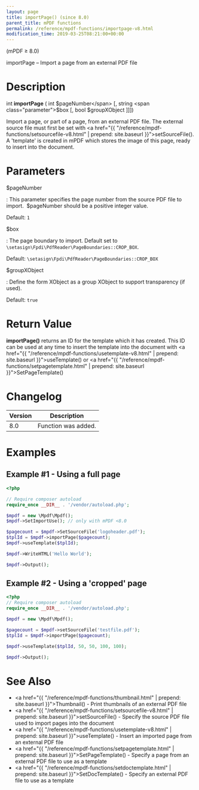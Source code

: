 ```yaml
---
layout: page
title: importPage() (since 8.0)
parent_title: mPDF functions
permalink: /reference/mpdf-functions/importpage-v8.html
modification_time: 2019-03-25T08:21:00+00:00
---
```


(mPDF &ge; 8.0)

importPage – Import a page from an external PDF file

# Description

int **importPage** (
int <span class="parameter">$pageNumber</span>
[, string <span class="parameter">$box</span>
[, bool <span class="parameter">$groupXObject</span> ]]])

Import a page, or part of a page, from an external PDF file. The external source file must first be set
with <a href="{{ "/reference/mpdf-functions/setsourcefile-v8.html" | prepend: site.baseurl }}">setSourceFile()</a>. A 'template'
is created in mPDF which stores the image of this page, ready to insert into the document.

# Parameters

<span class="parameter">$pageNumber</span>

: This parameter specifies the page number from the source PDF file to import.  <span class="parameter">$pageNumber</span> should
  be a positive integer value.

  Default: `1`

<span class="parameter">$box</span>

: The page boundary to import. Default set to `\setasign\Fpdi\PdfReader\PageBoundaries::CROP_BOX`.

  Default: `\setasign\Fpdi\PdfReader\PageBoundaries::CROP_BOX`

<span class="parameter">$groupXObject</span>

: Define the form XObject as a group XObject to support transparency (if used).

  Default: `true`

# Return Value

**importPage()** returns an ID for the template which it has created. This ID can be used at any time to insert the template
into the document with <a href="{{ "/reference/mpdf-functions/usetemplate-v8.html" | prepend: site.baseurl }}">useTemplate()</a>
or <a href="{{ "/reference/mpdf-functions/setpagetemplate.html" | prepend: site.baseurl }}">SetPageTemplate()</a>

# Changelog

<table class="table">
<thead>
<tr>
    <th>Version</th>
    <th>Description</th>
</tr>
</thead>
<tbody>
<tr>
    <td>8.0</td>
    <td>Function was added.</td>
</tr>
</tbody>
</table>

# Examples

## Example #1 - Using a full page

```php
<?php

// Require composer autoload
require_once __DIR__ . '/vendor/autoload.php';

$mpdf = new \Mpdf\Mpdf();
$mpdf->SetImportUse(); // only with mPDF <8.0

$pagecount = $mpdf->SetSourceFile('logoheader.pdf');
$tplId = $mpdf->importPage($pagecount);
$mpdf->useTemplate($tplId);

$mpdf->WriteHTML('Hello World');

$mpdf->Output();
```


## Example #2 - Using a 'cropped' page

```php
<?php
// Require composer autoload
require_once __DIR__ . '/vendor/autoload.php';

$mpdf = new \Mpdf\Mpdf();

$pagecount = $mpdf->setSourceFile('testfile.pdf');
$tplId = $mpdf->importPage($pagecount);

$mpdf->useTemplate($tplId, 50, 50, 100, 100);

$mpdf->Output();

```

# See Also

 * <a href="{{ "/reference/mpdf-functions/thumbnail.html" | prepend: site.baseurl }}">Thumbnail()</a> - Print thumbnails of an external PDF file
 * <a href="{{ "/reference/mpdf-functions/setsourcefile-v8.html" | prepend: site.baseurl }}">setSourceFile()</a> - Specify the source PDF file used to import pages into the document
 * <a href="{{ "/reference/mpdf-functions/usetemplate-v8.html" | prepend: site.baseurl }}">useTemplate()</a> - Insert an imported page from an external PDF file
 * <a href="{{ "/reference/mpdf-functions/setpagetemplate.html" | prepend: site.baseurl }}">SetPageTemplate()</a> - Specify a page from an external PDF file to use as a template
 * <a href="{{ "/reference/mpdf-functions/setdoctemplate.html" | prepend: site.baseurl }}">SetDocTemplate()</a> - Specify an external PDF file to use as a template


